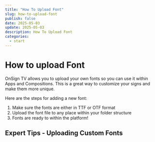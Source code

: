 ```yaml
---
title: "How To Upload Font"
slug: how-to-upload-font
publish: false
date: 2025-05-03
update: 2025-05-03
description: How To Upload Font
categories:
  - start
---
```


How to upload Font
==================

OnSign TV allows you to upload your own fonts so you can use it within Apps and Compositions. This is a great way to customize your signs and make them more unique.

Here are the steps for adding a new font:

1. Make sure the fonts are either in TTF or OTF format
2. Upload the font file to any place within your folder structure
3. Fonts are ready to within the platform!

Expert Tips - Uploading Custom Fonts
------------------------------------
